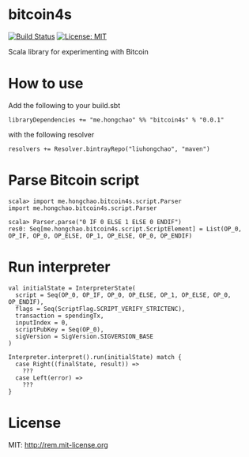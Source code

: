 bitcoin4s
=========
[![Build Status](https://travis-ci.org/liuhongchao/bitcoin4s.svg?branch=master)](https://travis-ci.org/liuhongchao/bitcoin4s)
[![License: MIT](https://img.shields.io/badge/License-MIT-yellow.svg)](https://opensource.org/licenses/MIT)

Scala library for experimenting with Bitcoin

# How to use

Add the following to your build.sbt

```
libraryDependencies += "me.hongchao" %% "bitcoin4s" % "0.0.1"
```

with the following resolver

```
resolvers += Resolver.bintrayRepo("liuhongchao", "maven")
```

# Parse Bitcoin script

```
scala> import me.hongchao.bitcoin4s.script.Parser
import me.hongchao.bitcoin4s.script.Parser

scala> Parser.parse("0 IF 0 ELSE 1 ELSE 0 ENDIF")
res0: Seq[me.hongchao.bitcoin4s.script.ScriptElement] = List(OP_0, OP_IF, OP_0, OP_ELSE, OP_1, OP_ELSE, OP_0, OP_ENDIF)
```

# Run interpreter

```
val initialState = InterpreterState(
  script = Seq(OP_0, OP_IF, OP_0, OP_ELSE, OP_1, OP_ELSE, OP_0, OP_ENDIF),
  flags = Seq(ScriptFlag.SCRIPT_VERIFY_STRICTENC),
  transaction = spendingTx,
  inputIndex = 0,
  scriptPubKey = Seq(OP_0),
  sigVersion = SigVersion.SIGVERSION_BASE
)

Interpreter.interpret().run(initialState) match {
  case Right((finalState, result)) =>
    ???
  case Left(error) =>
    ???
}

```

# License

MIT: http://rem.mit-license.org